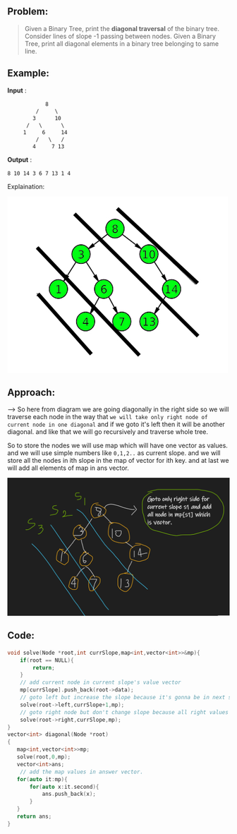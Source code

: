 ## Problem:

> Given a Binary Tree, print the **diagonal traversal** of the binary tree.
> Consider lines of slope -1 passing between nodes. Given a Binary Tree, print all diagonal elements in a binary tree belonging to same line.

## Example:

**Input** :

```
            8
         /     \
        3      10
      /   \      \
     1     6     14
         /   \   /
        4     7 13
```

**Output** :

```
8 10 14 3 6 7 13 1 4
```

Explaination:

![](../GFG/Attachments/Pasted%20image%2020220706140122.png)

## Approach:

--> So here from diagram we are going diagonally in the right side so we will traverse each node in the way that `we will take only right node of current node in one diagonal` and if we goto it's left then it will be another diagonal. and like that we will go recursively and traverse whole tree.

So to store the nodes we will use map which will have one vector as values. and we will use simple numbers like `0,1,2..` as current slope. and we will store all the nodes in ith slope in the map of vector for ith key. and at last we will add all elements of map in ans vector.

![](../GFG/Attachments/Pasted%20image%2020220706145121.png)

## Code:

```cpp
void solve(Node *root,int currSlope,map<int,vector<int>>&mp){
    if(root == NULL){
        return;
    }
	// add current node in current slope's value vector
    mp[currSlope].push_back(root->data);
	// goto left but increase the slope because it's gonna be in next slope
    solve(root->left,currSlope+1,mp);
	// goto right node but don't change slope because all right values are in same slope
    solve(root->right,currSlope,mp);
}
vector<int> diagonal(Node *root)
{
   map<int,vector<int>>mp;
   solve(root,0,mp);
   vector<int>ans;
	// add the map values in answer vector.
   for(auto it:mp){
       for(auto x:it.second){
           ans.push_back(x);
       }
   }
   return ans;
}
```

